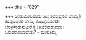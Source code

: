 +++
title = "029"

+++
ಎರಡುಮಿರಬಹುದು ದಿಟ; ಶಿವರುದ್ರನಲೆ ಬೊಮ್ಮ!।  
ಕರವೊಂದರಲಿ ವೇಣು, ಶಂಖವೊಂದರಲಿ!॥  
ಬೆರಳ್ಗಳೆರಡಾನುಮಿರೆ ಕೈ ಚಿಟಿಕೆಯಾಡುವುದು।  
ಒರುವನಾಡುವುದೆಂತು? - ಮಂಕುತಿಮ್ಮ॥  
